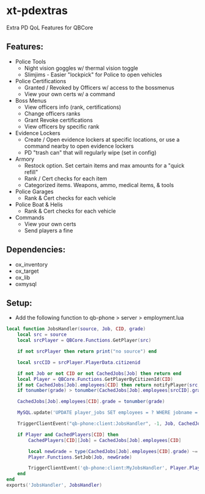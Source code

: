 # xt-pdextras
Extra PD QoL Features for QBCore

## Features:
- Police Tools
    - Night vision goggles w/ thermal vision toggle
    - Slimjims - Easier "lockpick" for Police to open vehicles
- Police Certifications
    - Granted / Revoked by Officers w/ access to the bossmenus
    - View your own certs w/ a command
- Boss Menus
    - View officers info (rank, certifications)
    - Change officers ranks
    - Grant Revoke certifications
    - View officers by specific rank
- Evidence Lockers
    - Create / Open evidence lockers at specific locations, or use a command nearby to open evidence lockers
    - PD "trash can" that will regularly wipe (set in config)
- Armory
    - Restock option. Set certain items and max amounts for a "quick refill"
    - Rank / Cert checks for each item
    - Categorized items. Weapons, ammo, medical items, & tools
- Police Garages
    - Rank & Cert checks for each vehicle
- Police Boat & Helis
    - Rank & Cert checks for each vehicle
- Commands
    - View your own certs
    - Send players a fine

## Dependencies:
- ox_inventory
- ox_target
- ox_lib
- oxmysql

## Setup:
- Add the following function to qb-phone > server > employment.lua
```lua
local function JobsHandler(source, Job, CID, grade)
    local src = source
    local srcPlayer = QBCore.Functions.GetPlayer(src)

    if not srcPlayer then return print("no source") end

    local srcCID = srcPlayer.PlayerData.citizenid

    if not Job or not CID or not CachedJobs[Job] then return end
    local Player = QBCore.Functions.GetPlayerByCitizenId(CID)
    if not CachedJobs[Job].employees[CID] then return notifyPlayer(src, "Citizen is not employed at the job...") end
    if tonumber(grade) > tonumber(CachedJobs[Job].employees[srcCID].grade) then return notifyPlayer(src, "You cannot promote someone higher than you...") end

    CachedJobs[Job].employees[CID].grade = tonumber(grade)

    MySQL.update('UPDATE player_jobs SET employees = ? WHERE jobname = ?', { json.encode(CachedJobs[Job].employees), Job })

    TriggerClientEvent("qb-phone:client:JobsHandler", -1, Job, CachedJobs[Job].employees)

    if Player and CachedPlayers[CID] then
        CachedPlayers[CID][Job] = CachedJobs[Job].employees[CID]

        local newGrade = type(CachedJobs[Job].employees[CID].grade) ~= "number" and tonumber(CachedJobs[Job].employees[CID].grade) or CachedJobs[Job].employees[CID].grade
        Player.Functions.SetJob(Job, newGrade)

        TriggerClientEvent('qb-phone:client:MyJobsHandler', Player.PlayerData.source, Job, CachedPlayers[CID][Job], CachedJobs[Job].employees)
    end
end
exports('JobsHandler', JobsHandler)
```

